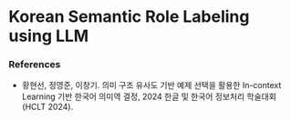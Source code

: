 # Korean Semantic Role Labeling using LLM

### References
* 황현선, 정영준, 이창기. 의미 구조 유사도 기반 예제 선택을 활용한 In-context Learning 기반 한국어 의미역 결정, 2024 한글 및 한국어 정보처리 학술대회 (HCLT 2024).

